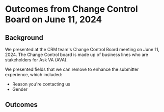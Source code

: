 # Outcomes from Change Control Board on June 11, 2024

## Background

We presented at the CRM team's Change Control Board meeting on June 11, 2024. The Change Control board is made up of business lines who are stakeholders for Ask VA (AVA).

We presented fields that we can remove to enhance the submitter experience, which included:
- Reason you're contacting us
- Gender

## Outcomes


